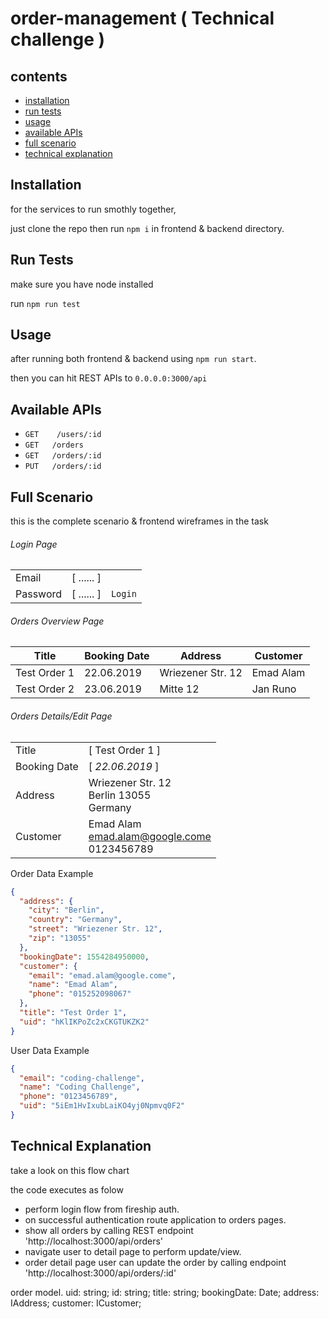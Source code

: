 # order-management ( Technical challenge )

## contents
- [installation](#installation)
- [run tests](#run-tests)
- [usage](#usage)
- [available APIs](#available-apis)
- [full scenario](#full-scenario)
- [technical explanation](#technical-explanation)

## Installation
for the services to run smothly together,

just clone the repo then run `npm i` in frontend & backend directory.

## Run Tests

make sure you have node installed

run `npm run test`

## Usage

after running both frontend & backend using `npm run start`.


then you can hit REST APIs to `0.0.0.0:3000/api`

## Available APIs

- `GET    /users/:id`
- `GET   /orders`
- `GET   /orders/:id`
- `PUT   /orders/:id`

## Full Scenario

this is the complete scenario & frontend wireframes in the task

###### Login Page
|          |            |         |
| -------- | ---------- | ------- |
| Email    | [ ...... ] |         |
| Password | [ ...... ] | `Login` |


###### Orders Overview Page
| Title        | Booking Date | Address           | Customer  |
| ------------ | ------------ | ----------------- | --------- |
| Test Order 1 | 22.06.2019   | Wriezener Str. 12 | Emad Alam |
| Test Order 2 | 23.06.2019   | Mitte 12          | Jan Runo  |

###### Orders Details/Edit Page
|              |                                                    |
| ------------ | -------------------------------------------------- |
| Title        | [ Test Order 1 ]                                   |
| Booking Date | [ *22.06.2019* ]                                   |
| Address      | Wriezener Str. 12<br>Berlin 13055<br>Germany       |
| Customer     | Emad Alam <br>emad.alam@google.come<br>0123456789 |

Order Data Example
```json
{
  "address": {
    "city": "Berlin",
    "country": "Germany",
    "street": "Wriezener Str. 12",
    "zip": "13055"
  },
  "bookingDate": 1554284950000,
  "customer": {
    "email": "emad.alam@google.come",
    "name": "Emad Alam",
    "phone": "015252098067"
  },
  "title": "Test Order 1",
  "uid": "hKlIKPoZc2xCKGTUKZK2"
}
```

User Data Example
```json
{
  "email": "coding-challenge",
  "name": "Coding Challenge",
  "phone": "0123456789",
  "uid": "5iEm1HvIxubLaiKO4yj0Npmvq0F2"
}
```

## Technical Explanation

take a look on this flow chart

the code executes as folow
  - perform login flow from fireship auth.
  - on successful authentication route application to orders pages.
  - show all orders by calling REST endpoint 'http://localhost:3000/api/orders'
  - navigate user to detail page to perform update/view.
  - order detail page user can update the order by calling endpoint 'http://localhost:3000/api/orders/:id'

order model.
    uid: string;
    id: string;
    title: string;
    bookingDate: Date;
    address: IAddress;
    customer: ICustomer;
